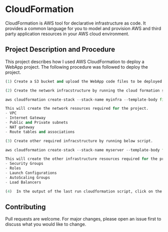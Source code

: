 # CloudFormation

CloudFormation is AWS tool for declarative infrastructure as code. It provides a common language for you to model and provision AWS and third party application resources in your AWS cloud environment.

## Project Description and Procedure

This project describes how I used AWS CloudFormation to deploy a WebApp project. The following procedure was followed to deploy the project.


```python
(1) Create a S3 bucket and upload the WebApp code files to be deployed inside it.

(2) Create the network infracstructure by running the cloud formation script to deploy it as shown below.

aws cloudformation create-stack --stack-name myinfra --template-body file://myinfra.yml --parameters file://infra-parameter-file.json --region=us-west-2

This will create the network resources required for the project.
- VPC
- Internet Gateway
- Public and Private subnets
- NAT gateway
- Route tables and associations

(3) Create other required infracstructure by running below script.

aws cloudformation create-stack --stack-name myserver --template-body file://myservers.yml --parameters file://servers-parameter-file.json --region=us-west-2 --capabilities CAPABILITY_IAM CAPABILITY_NAMED_IAM

This will create the other infrastructure resources required for the project.
- Security Groups
- Roles
- Launch Configurations
- AutoScaling Groups
- Load Balancers

(4)  In the output of the last run cloudformation script, click on the URL of the Load balancer shown to access the webapp.


```

## Contributing
Pull requests are welcome. For major changes, please open an issue first to discuss what you would like to change.
